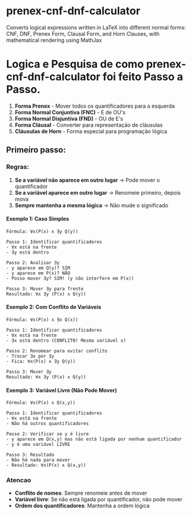 # prenex-cnf-dnf-calculator
Converts logical expressions written in LaTeX into different normal forms: CNF, DNF, Prenex Form, Clausal Form, and Horn Clauses, with mathematical rendering using MathJax

# Logica e Pesquisa de como prenex-cnf-dnf-calculator foi feito Passo a Passo.


1. **Forma Prenex** - Mover todos os quantificadores para a esquerda
2. **Forma Normal Conjuntiva (FNC)** - E de OU's
3. **Forma Normal Disjuntiva (FND)** - OU de E's  
4. **Forma Cláusal** - Converter para representação de cláusulas
5. **Cláusulas de Horn** - Forma especial para programação lógica


## Primeiro passo:

### Regras:
1. **Se a variável não aparece em outro lugar** -> Pode mover o quantificador
2. **Se a variável aparece em outro lugar** -> Renomeie primeiro, depois mova
3. **Sempre mantenha a mesma lógica** -> Não mude o significado

#### Exemplo 1: Caso Simples

```
Fórmula: ∀x(P(x) ∧ ∃y Q(y))

Passo 1: Identificar quantificadores
- ∀x está na frente
- ∃y está dentro

Passo 2: Analisar ∃y
- y aparece em Q(y)? SIM
- y aparece em P(x)? NÃO
- Posso mover ∃y? SIM! (y não interfere em P(x))

Passo 3: Mover ∃y para frente
Resultado: ∀x ∃y (P(x) ∧ Q(y))
```


#### Exemplo 2: Com Conflito de Variáveis
```
Fórmula: ∀x(P(x) ∧ ∃x Q(x))

Passo 1: Identificar quantificadores
- ∀x está na frente
- ∃x está dentro (CONFLITO! Mesma variável x)

Passo 2: Renomear para evitar conflito
- Trocar ∃x por ∃y
- Fica: ∀x(P(x) ∧ ∃y Q(y))

Passo 3: Mover ∃y
Resultado: ∀x ∃y (P(x) ∧ Q(y))
```

#### Exemplo 3: Variável Livre (Não Pode Mover)
```
Fórmula: ∀x(P(x) ∧ Q(x,y))

Passo 1: Identificar quantificadores
- ∀x está na frente
- Não há outros quantificadores

Passo 2: Verificar se y é livre
- y aparece em Q(x,y) mas não está ligada por nenhum quantificador
- y é uma variável LIVRE

Passo 3: Resultado
- Não há nada para mover
- Resultado: ∀x(P(x) ∧ Q(x,y))
```

### Atencao
- **Conflito de nomes**: Sempre renomeie antes de mover
- **Variável livre**: Se não está ligada por quantificador, não pode mover
- **Ordem dos quantificadores**: Mantenha a ordem lógica

